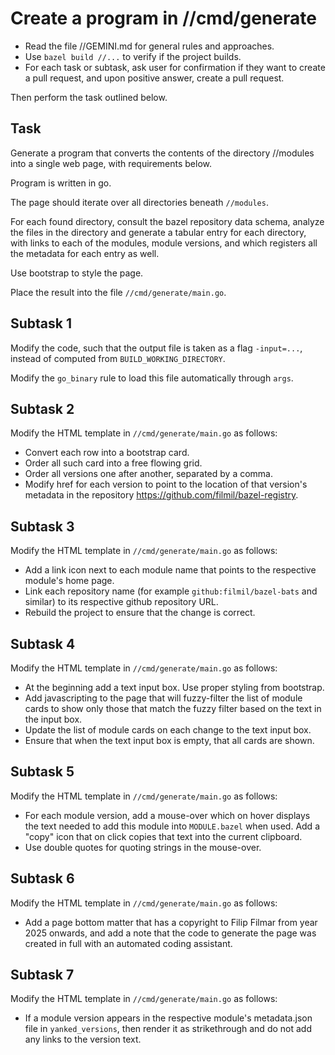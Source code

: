 # Create a program in //cmd/generate

* Read the file //GEMINI.md for general rules and approaches.
* Use `bazel build //...` to verify if the project builds.
* For each task or subtask, ask user for confirmation if they want to create
  a pull request, and upon positive answer, create a pull request.

Then perform the task outlined below.

## Task

Generate a program that converts the contents of the directory //modules into
a single web page, with requirements below.

Program is written in go.

The page should iterate over all directories beneath `//modules`.

For each found directory, consult the bazel repository data schema, analyze
the files in the directory and generate a tabular entry for each directory,
with links to each of the modules, module versions, and which registers all the
metadata for each entry as well.

Use bootstrap to style the page.

Place the result into the file `//cmd/generate/main.go`.

## Subtask 1

Modify the code, such that the output file is taken as a flag `-input=...`,
instead of computed from `BUILD_WORKING_DIRECTORY`.

Modify the `go_binary` rule to load this file automatically through `args`.

## Subtask 2

Modify the HTML template in `//cmd/generate/main.go` as follows:

* Convert each row into a bootstrap card.
* Order all such card into a free flowing grid.
* Order all versions one after another, separated by a comma.
* Modify href for each version to point to the location of that version's
  metadata in the repository https://github.com/filmil/bazel-registry.

## Subtask 3

Modify the HTML template in `//cmd/generate/main.go` as follows:

* Add a link icon next to each module name that points to the respective module's
home page.
* Link each repository name (for example `github:filmil/bazel-bats` and similar)
  to its respective github repository URL.
* Rebuild the project to ensure that the change is correct.

## Subtask 4


Modify the HTML template in `//cmd/generate/main.go` as follows:

* At the beginning add a text input box. Use proper styling from bootstrap.
* Add javascripting to the page that will fuzzy-filter the list of module cards
  to show only those that match the fuzzy filter based on the text in the input
  box.
* Update the list of module cards on each change to the text input box.
* Ensure that when the text input box is empty, that all cards are shown.


## Subtask 5


Modify the HTML template in `//cmd/generate/main.go` as follows:

* For each module version, add a mouse-over which on hover displays the text
  needed to add this module into `MODULE.bazel` when used. Add a "copy" icon
  that on click copies that text into the current clipboard.
* Use double quotes for quoting strings in the mouse-over.


## Subtask 6


Modify the HTML template in `//cmd/generate/main.go` as follows:

* Add a page bottom matter that has a copyright to Filip Filmar from year 2025
  onwards, and add a note that the code to generate the page was created in
  full with an automated coding assistant.


## Subtask 7


Modify the HTML template in `//cmd/generate/main.go` as follows:

* If a module version appears in the respective module's metadata.json file
  in `yanked_versions`, then render it as strikethrough and do not add any
  links to the version text.

